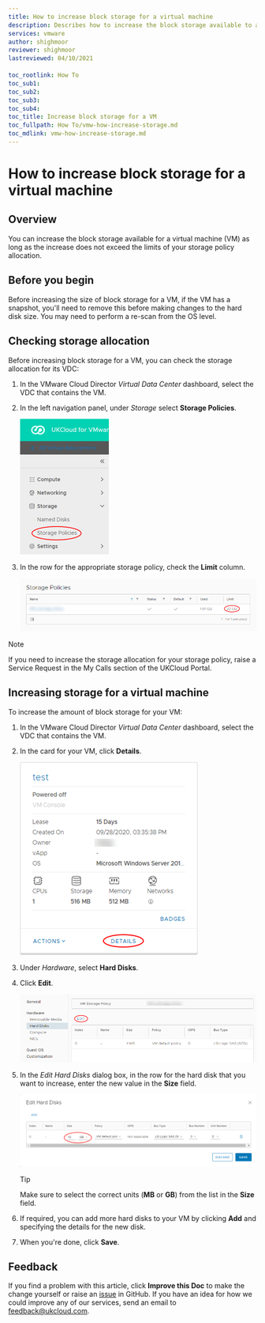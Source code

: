 ```yaml
---
title: How to increase block storage for a virtual machine
description: Describes how to increase the block storage available to a virtual machine (VM)
services: vmware
author: shighmoor
reviewer: shighmoor
lastreviewed: 04/10/2021

toc_rootlink: How To
toc_sub1:
toc_sub2:
toc_sub3:
toc_sub4:
toc_title: Increase block storage for a VM
toc_fullpath: How To/vmw-how-increase-storage.md
toc_mdlink: vmw-how-increase-storage.md
---
```


# How to increase block storage for a virtual machine

## Overview

You can increase the block storage available for a virtual machine (VM) as long as the increase does not exceed the limits of your storage policy allocation.

## Before you begin

Before increasing the size of block storage for a VM, if the VM has a snapshot, you'll need to remove this before making changes to the hard disk size. You may need to perform a re-scan from the OS level.

## Checking storage allocation

Before increasing block storage for a VM, you can check the storage allocation for its VDC:

1. In the VMware Cloud Director *Virtual Data Center* dashboard, select the VDC that contains the VM.

2. In the left navigation panel, under *Storage* select **Storage Policies**.

    ![Storage Policies menu option in VMware Cloud Director](images/vmw-vcd10.1-mnu-storage-policies.png)

3. In the row for the appropriate storage policy, check the **Limit** column.

    ![Storage policy limit](images/vmw-vcd10.1-storage-limit.png)

> [!NOTE]
> If you need to increase the storage allocation for your storage policy, raise a Service Request in the My Calls section of the UKCloud Portal.

## Increasing storage for a virtual machine

To increase the amount of block storage for your VM:

1. In the VMware Cloud Director *Virtual Data Center* dashboard, select the VDC that contains the VM.

2. In the card for your VM, click **Details**.

    ![VM Details menu option](images/vmw-vcd10.1-mnu-vm-details.png)

3. Under *Hardware*, select **Hard Disks**.

4. Click **Edit**.

    ![Edit hard disks button](images/vmw-vcd10.1-btn-vm-hard-disks-edit.png)

5. In the *Edit Hard Disks* dialog box, in the row for the hard disk that you want to increase, enter the new value in the **Size** field.

    ![Edit Hard Disks dialog box](images/vmw-vcd10.1-edit-hard-disks.png)

    > [!TIP]
    > Make sure to select the correct units (**MB** or **GB**) from the list in the **Size** field.

6. If required, you can add more hard disks to your VM by clicking **Add** and specifying the details for the new disk.

7. When you're done, click **Save**.

## Feedback

If you find a problem with this article, click **Improve this Doc** to make the change yourself or raise an [issue](https://github.com/UKCloud/documentation/issues) in GitHub. If you have an idea for how we could improve any of our services, send an email to <feedback@ukcloud.com>.
